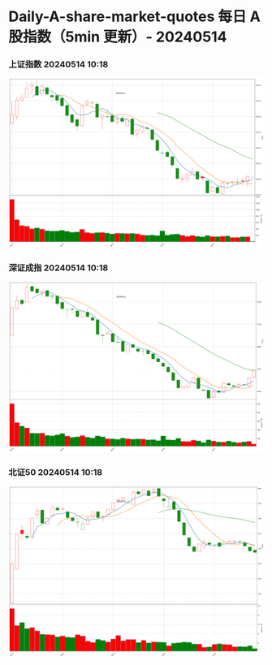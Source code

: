 
# Daily-A-share-market-quotes 每日 A 股指数（5min 更新）- 20240514

### 上证指数 20240514 10:18
![](./fig/2024/5/20240514-sh000001.png)

### 深证成指 20240514 10:18
![](./fig/2024/5/20240514-sz399001.png)

### 北证50 20240514 10:18
![](./fig/2024/5/20240514-bj899050.png)
